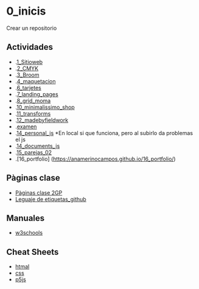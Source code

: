 # 0_inicis
Crear un repositorio

## Actividades
* .[1_Sitioweb](https://anamerinocampos.github.io/1SitioWeb/)
* .[2_CMYK]( https://anamerinocampos.github.io/2_CMYK/)
* .[3_Broom](https://anamerinocampos.github.io/3_Broom/)
* .[4_maquetacion](https://anamerinocampos.github.io/4_maquetacion/)
* .[6_tarjetes]( https://anamerinocampos.github.io/6_tarjetes/)
* .[7_landing_pages](https://anamerinocampos.github.io/7_landing_pages/)
* .[8_grid_moma](https://anamerinocampos.github.io/8_grid_moma/)
* .[10_minimalissimo_shop](https://anamerinocampos.github.io/10_minimalissimo_shop/)
* .[11_transforms](https://anamerinocampos.github.io/11_transforms/)
* .[12_madebyfieldwork](https://anamerinocampos.github.io/12_madebyfieldwork/)
* .[examen](https://anamerinocampos.github.io/Examen/)
* .[14_personal_js](https://anamerinocampos.github.io/14_personal_js/) *En local si que funciona, pero al subirlo da problemas el js
* .[14_documents_js](https://anamerinocampos.github.io/14_document_js/)
* .[15_parejas_02](https://anamerinocampos.github.io/15_parejas_02/)
* .[16_portfolio] (https://anamerinocampos.github.io/16_portfolio/)

## Pàginas clase
* [Pàginas clase 2GP](https://arquesm.github.io/2GP/)
* [Leguaje de etiquetas_github](https://github.com/adam-p/markdown-here/wiki/Markdown-Cheatsheet)

## Manuales
* [w3schools](https://www.w3schools.com/)

## Cheat Sheets
* [htmal](https://websitesetup.org/HTML5-cheat-sheet.pdf)
* [css](https://websitesetup.org/wp-content/uploads/2016/10/wsu-css-cheat-sheet.pdf)
* [p5js](https://github.com/bmoren/p5js-cheat-sheet)
